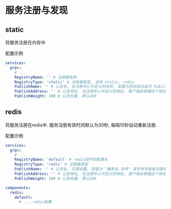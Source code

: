 
# 服务注册与发现

## static

将服务注册在内存中

配置示例

```yaml
services:
  grpc:
    # ...
    RegistryName: '' # 注册器名称
    RegistryType: 'static' # 注册器类型, 支持 static, redis
    PublishName: '' # 公告名, 在注册中心中定义的名称, 如果为空则自动设为 PublishAddress
    PublishAddress: '' # 公告地址, 在注册中心中定义的地址, 客户端会根据这个地址连接服务端, 如果为空则自动设为 实例ip:BindPort
    PublishWeight: 100 # 公告权重, 默认100
```

## redis

将服务注册在redis中. 服务注册有效时间默认为30秒, 每隔10秒自动重新注册.

配置示例

```yaml
services:
  grpc:
    # ...
    RegistryName: 'default' # redis组件的配置名
    RegistryType: 'redis' # 注册器类型
    PublishName: '' # 公告名, 无需设置, 其值为 "服务名.序号" 其中序号是每次服务启动首次注册时在redis申请的
    PublishAddress: '' # 公告地址, 在注册中心中定义的地址, 客户端会根据这个地址连接服务端, 如果为空则自动设为 实例ip:BindPort
    PublishWeight: 100 # 公告权重, 默认100

components:
  redis:
    default:
      # ... redis配置
```
